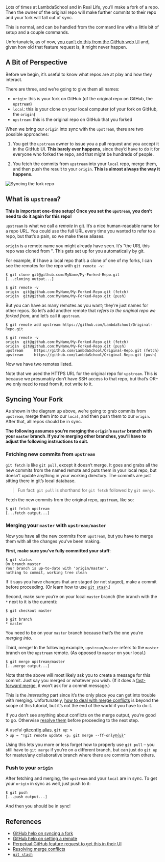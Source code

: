 Lots of times at LambdaSchool and in Real Life, you’ll make a fork of a repo. Then the owner of the original repo will make further commits to their repo and your fork will fall out of sync.

This is normal, and can be handled from the command line with a little bit of setup and a couple commands.

Unfortunately, as of now, [you can’t do this from the GitHub web UI](https://github.com/isaacs/github/issues/121) and, given how old that feature request is, it might never happen.

## A Bit of Perspective

Before we begin, it’s useful to know what repos are at play and how they interact.

There are three, and we’re going to give them all names:

- `origin`: this is your fork on GitHub (of the original repo on GitHub, the `upstream`)
- `local`: this is your clone on your local computer (of your fork on GitHub, the `origin`)
- `upstream`: this is the original repo on GitHub that you forked

When we bring our `origin` into sync with the `upstream`, there are two possible approaches:

1.  You get the `upstream` owner to issue you a pull request and you accept it in the GitHub UI. **This barely ever happens**, since they’d have to do it for everyone who forked the repo, and that might be hundreds of people.

2.  You fetch the commits from `upstream` into your `local` repo, merge them, and then push the result to your `origin`. **This is almost always the way it happens**.

![Syncing the fork repo](https://github.com/LambdaSchool/BeejWiki/blob/master/wiki-images/repo-fork-sync.svg)

## What is `upstream`?

**This is important one-time setup! Once you set the `upstream`, you don’t need to do it again for this repo!**

`upstream` is what we call a _remote_ in git. It’s a nice human-readable name for a repo URL. You could use the full URL every time you wanted to refer to a repo, but that’s a pain, so we make these aliases.

`origin` is a remote name you might already have seen. It’s “the URL this repo was cloned from ". This gets set up for you automatically by git.

For example, if I have a local repo that’s a clone of one of my forks, I can see the remotes for the repo with `git remote -v`:

    $ git clone git@github.com:MyName/My-Forked-Repo.git
    [...cloning output...]

    $ git remote -v
    origin  git@github.com:MyName/My-Forked-Repo.git (fetch)
    origin  git@github.com:MyName/My-Forked-Repo.git (push)

But you can have as many remotes as you want; they’re just names for other repos. So let’s add another remote that _refers to the original repo we forked from_, and let’s call it `upstream`.

    $ git remote add upstream https://github.com/LambdaSchool/Original-Repo.git

    $ git remote -v
    origin  git@github.com:MyName/My-Forked-Repo.git (fetch)
    origin  git@github.com:MyName/My-Forked-Repo.git (push)
    upstream     https://github.com/LambdaSchool/Original-Repo.git (fetch)
    upstream     https://github.com/LambdaSchool/Original-Repo.git (push)

Now we have two remotes listed.

Note that we used the HTTPS URL for the original repo for `upstream`. This is because we presumably don’t have SSH access to that repo, but that’s OK–we only need to read from it, not write to it.

## Syncing Your Fork

As shown in the diagram up above, we’re going to grab commits from `upstream`, merge them into our `local`, and then push them to our `origin`. After that, all repos should be in sync.

**The following assumes you’re merging the `origin`’s `master` branch with your `master` branch. If you’re merging other branches, you’ll have to adjust the following instructions to suit.**

### Fetching new commits from `upstream`

`git fetch` is like `git pull`, except it doesn’t merge. It goes and grabs all the new commits from the named remote and puts them in your local repo, but doesn’t update anything in your working directory. The commits are just sitting there in git’s local database.

> Fun fact: `git pull` is shorthand for `git fetch` followed by `git merge`.

Fetch the new commits from the original repo, `upstream`, like so:

    $ git fetch upstream
    [...fetch output...]

### Merging your `master` with `upstream/master`

Now you have all the new commits from `upstream`, but you have to merge them with all the changes you’ve been making.

**First, make sure you’ve fully committed your stuff**:

    $ git status
    On branch master
    Your branch is up-to-date with 'origin/master'.
    nothing to commit, working tree clean

If it says you have changes that are staged (or not staged), make a commit before proceeding. (Or learn how to use [`git stash`](https://git-scm.com/book/en/v1/Git-Tools-Stashing).)

Second, make sure you’re on your local `master` branch (the branch with the `*` next to it is the current):

    $ git checkout master

    $ git branch
    * master

You need to be on your `master` branch because that’s the one you’re _merging into_.

Third, merge! In the following example, `upstream/master` refers to the `master` branch on the `upstream` remote. (As opposed to `master` on your local.)

    $ git merge upstream/master
    [...merge output...]

Note that the above will most likely ask you to create a message for this commit. Just say you merged or whatever you wish. (If it does a [fast-forward merge](https://git-scm.com/book/en/v2/Git-Branching-Basic-Branching-and-Merging), it won’t ask for a commit message.)

This is the _interesting_ part since it’s the only place you can get into trouble with merging. Unfortunately, [how to deal with merge conflicts](https://git-scm.com/book/en/v2/Git-Branching-Basic-Branching-and-Merging) is beyond the scope of this tutorial, but it’s not the end of the world if you have to do it.

If you don’t see anything about conflicts on the merge output, you’re good to go. Otherwise [resolve them](https://git-scm.com/book/en/v2/Git-Branching-Basic-Branching-and-Merging) before proceeding to the next step.

A useful [gitconfig alias](https://git-scm.com/docs/git-config), `git up`: &gt;  
&gt; `up = "!git remote update -p; git merge --ff-only`[`@{u}`](https://git-scm.com/docs/gitrevisions)`"`

Using this lets you more or less forget how to properly use `git pull` – you still have to `git merge` if you’re on a different branch, but can just do `git up` for master/any collaborative branch where there are commits from others.

### Push to your `origin`

After fetching and merging, the `upstream` and your `local` are in sync. To get your `origin` in sync as well, just push to it:

    $ git push
    [...push output...]

And then you should be in sync!

## References

- [GitHub help on syncing a fork](https://help.github.com/articles/syncing-a-fork/)
- [GitHub help on setting a remote](https://help.github.com/articles/configuring-a-remote-for-a-fork/)
- [Perpetual GitHub feature request to get this in their UI](https://github.com/isaacs/github/issues/121)
- [Resolving merge conflicts](https://git-scm.com/book/en/v2/Git-Branching-Basic-Branching-and-Merging)
- [`git stash`](https://git-scm.com/book/en/v1/Git-Tools-Stashing)
